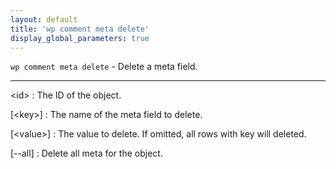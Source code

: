 ```yaml
---
layout: default
title: 'wp comment meta delete'
display_global_parameters: true
---
```


`wp comment meta delete` - Delete a meta field.

<hr />

&lt;id&gt;
: The ID of the object.

[&lt;key&gt;]
: The name of the meta field to delete.

[&lt;value&gt;]
: The value to delete. If omitted, all rows with key will deleted.

[\--all]
: Delete all meta for the object.




